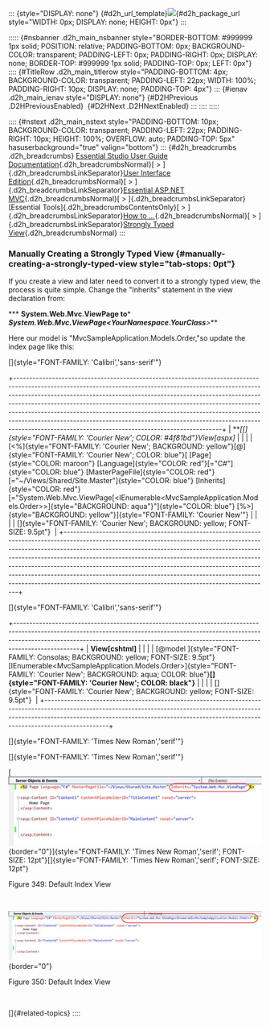 ::: {style="DISPLAY: none"}
[](ms-xhelp:///?Id=d2h_url_template){#d2h_url_template}![](!package_url!){#d2h_package_url style="WIDTH: 0px; DISPLAY: none; HEIGHT: 0px"}
:::

::::: {#nsbanner .d2h_main_nsbanner style="BORDER-BOTTOM: #999999 1px solid; POSITION: relative; PADDING-BOTTOM: 0px; BACKGROUND-COLOR: transparent; PADDING-LEFT: 0px; PADDING-RIGHT: 0px; DISPLAY: none; BORDER-TOP: #999999 1px solid; PADDING-TOP: 0px; LEFT: 0px"}
:::: {#TitleRow .d2h_main_titlerow style="PADDING-BOTTOM: 4px; BACKGROUND-COLOR: transparent; PADDING-LEFT: 22px; WIDTH: 100%; PADDING-RIGHT: 10px; DISPLAY: none; PADDING-TOP: 4px"}
::: {#ienav .d2h_main_ienav style="DISPLAY: none"}
[](ms-xhelp:///?Id=e799b528-3730-4501-a609-568eb8cbc83d){#D2HPrevious .D2HPreviousEnabled}  [](ms-xhelp:///?Id=e54d6e63-a0c4-4a5b-b77e-788e6ff40b85){#D2HNext .D2HNextEnabled}
:::
::::
:::::

:::: {#nstext .d2h_main_nstext style="PADDING-BOTTOM: 10px; BACKGROUND-COLOR: transparent; PADDING-LEFT: 22px; PADDING-RIGHT: 10px; HEIGHT: 100%; OVERFLOW: auto; PADDING-TOP: 5px" hasuserbackground="true" valign="bottom"}
::: {#d2h_breadcrumbs .d2h_breadcrumbs}
[Essential Studio User Guide Documentation](ms-xhelp:///?Id=12457748-09e3-4d74-a240-8e049cedf030){.d2h_breadcrumbsNormal}[ \> ]{.d2h_breadcrumbsLinkSeparator}[User Interface Edition](ms-xhelp:///?Id=c29296b7-531c-413b-a0ec-488ca1f7f669){.d2h_breadcrumbsNormal}[ \> ]{.d2h_breadcrumbsLinkSeparator}[Essential ASP.NET MVC](ms-xhelp:///?Id=4b14e7d1-65c4-4f67-b1aa-2c37709905a5){.d2h_breadcrumbsNormal}[ \> ]{.d2h_breadcrumbsLinkSeparator}[Essential Tools]{.d2h_breadcrumbsContentsOnly}[ \> ]{.d2h_breadcrumbsLinkSeparator}[How to ...](ms-xhelp:///?Id=f61296b6-d22f-4dec-82be-f560f0302129){.d2h_breadcrumbsNormal}[ \> ]{.d2h_breadcrumbsLinkSeparator}[Strongly Typed View](ms-xhelp:///?Id=f96c247b-10d1-45a4-a821-11970e343c0e){.d2h_breadcrumbsNormal}
:::

### Manually Creating a Strongly Typed View {#manually-creating-a-strongly-typed-view style="tab-stops: 0pt"}

If you create a view and later need to convert it to a strongly typed view, the process is quite simple. Change the \"Inherits\" statement in the view declaration from:

*** **System.Web.Mvc.ViewPage to*** ***System.Web.Mvc.ViewPage\<YourNamespace.YourClass**\>***

Here our model is "MvcSampleApplication.Models.Order,"so update the index page like this:

[]{style="FONT-FAMILY: 'Calibri','sans-serif'"} 

+----------------------------------------------------------------------------------------------------------------------------------------------------------------------------------------------------------------------------------------------------------------------------------------------------------------------------------------------------------------------------------------------------------------------------------------------------------------------------------------------------------------------------------------------------+
| ***[\[]{style="FONT-FAMILY: 'Courier New'; COLOR: #4f81bd"}*View\[aspx\]**                                                                                                                                                                                                                                                                                                                                                                                                                                                                         |
|                                                                                                                                                                                                                                                                                                                                                                                                                                                                                                                                                    |
| [\<%]{style="FONT-FAMILY: 'Courier New'; BACKGROUND: yellow"}[@]{style="FONT-FAMILY: 'Courier New'; COLOR: blue"}[ [Page]{style="COLOR: maroon"} [Language]{style="COLOR: red"}[=\"C#\"]{style="COLOR: blue"} [MasterPageFile]{style="COLOR: red"}[=\"\~/Views/Shared/Site.Master\"]{style="COLOR: blue"} [Inherits]{style="COLOR: red"}[=\"System.Web.Mvc.ViewPage[\<IEnumerable\<MvcSampleApplication.Models.Order\>\>]{style="BACKGROUND: aqua"}\"]{style="COLOR: blue"} [%\>]{style="BACKGROUND: yellow"}]{style="FONT-FAMILY: 'Courier New'"} |
|                                                                                                                                                                                                                                                                                                                                                                                                                                                                                                                                                    |
| []{style="FONT-FAMILY: 'Courier New'; BACKGROUND: yellow; FONT-SIZE: 9.5pt"}                                                                                                                                                                                                                                                                                                                                                                                                                                                                       |
+----------------------------------------------------------------------------------------------------------------------------------------------------------------------------------------------------------------------------------------------------------------------------------------------------------------------------------------------------------------------------------------------------------------------------------------------------------------------------------------------------------------------------------------------------+

[]{style="FONT-FAMILY: 'Calibri','sans-serif'"} 

+--------------------------------------------------------------------------------------------------------------------------------------------------------------------------------------------------------------------------------------------------------------+
| **View\[cshtml\]**                                                                                                                                                                                                                                           |
|                                                                                                                                                                                                                                                              |
| [\@model ]{style="FONT-FAMILY: Consolas; BACKGROUND: yellow; FONT-SIZE: 9.5pt"}[IEnumerable\<MvcSampleApplication.Models.Order\>]{style="FONT-FAMILY: 'Courier New'; BACKGROUND: aqua; COLOR: blue"}**[]{style="FONT-FAMILY: 'Courier New'; COLOR: black"}** |
|                                                                                                                                                                                                                                                              |
| []{style="FONT-FAMILY: 'Courier New'; BACKGROUND: yellow; FONT-SIZE: 9.5pt"}                                                                                                                                                                                 |
+--------------------------------------------------------------------------------------------------------------------------------------------------------------------------------------------------------------------------------------------------------------+

[]{style="FONT-FAMILY: 'Times New Roman','serif'"} 

[]{style="FONT-FAMILY: 'Times New Roman','serif'"} 

[![](ImagesExt/image56_375.jpg){border="0"}]{style="FONT-FAMILY: 'Times New Roman','serif'; FONT-SIZE: 12pt"}[]{style="FONT-FAMILY: 'Times New Roman','serif'; FONT-SIZE: 12pt"}

Figure 349: Default Index View

 

![](ImagesExt/image56_376.jpg){border="0"}

Figure 350: Default Index View

 

[]{#related-topics}
::::
